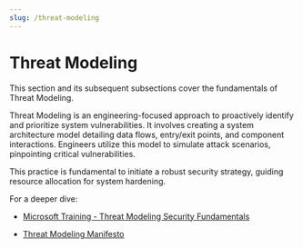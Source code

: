 ```yaml
---
slug: /threat-modeling
---
```


# Threat Modeling

This section and its subsequent subsections cover the fundamentals of Threat Modeling.

Threat Modeling is an engineering-focused approach to proactively identify and prioritize system vulnerabilities. It involves creating a system architecture model detailing data flows, entry/exit points, and component interactions. Engineers utilize this model to simulate attack scenarios, pinpointing critical vulnerabilities.

This practice is fundamental to initiate a robust security strategy, guiding resource allocation for system hardening.

For a deeper dive:

- [Microsoft Training - Threat Modeling Security Fundamentals](https://docs.microsoft.com/en-us/learn/paths/tm-threat-modeling-fundamentals/)

- [Threat Modeling Manifesto](https://www.threatmodelingmanifesto.org/)
